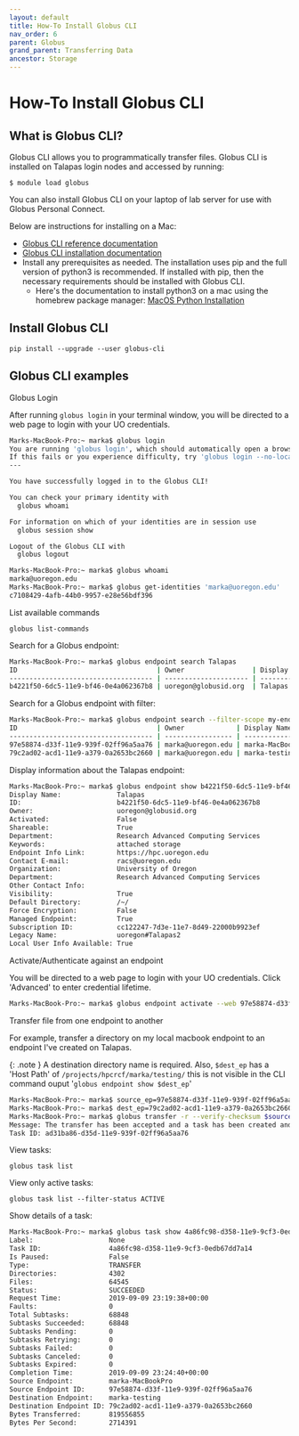 ```yaml
---
layout: default
title: How-To Install Globus CLI
nav_order: 6
parent: Globus
grand_parent: Transferring Data
ancestor: Storage
---
```


# How-To Install Globus CLI

## What is Globus CLI?

Globus CLI allows you to programmatically transfer files. Globus CLI is installed on Talapas login nodes and accessed by running:

`$ module load globus`

You can also install Globus CLI on your laptop of lab server for use with Globus Personal Connect.

Below are instructions for installing on a Mac:

- [Globus CLI reference documentation](https://docs.globus.org/cli/reference/)
- [Globus CLI installation documentation](https://docs.globus.org/cli/#installation)
- Install any prerequisites as needed. The installation uses pip and the full version of python3 is recommended. If installed with pip, then the necessary requirements should be installed with Globus CLI.
  - Here's the documentation to install python3 on a mac using the homebrew package manager: [MacOS Python Installation](https://docs.python-guide.org/starting/install3/osx/#install3-osx)

## Install Globus CLI

`pip install --upgrade --user globus-cli`

## Globus CLI examples

Globus Login

After running `globus login` in your terminal window, you will be directed to a web page to login with your UO credentials.

```bash
Marks-MacBook-Pro:~ marka$ globus login
You are running 'globus login', which should automatically open a browser window for you to login.
If this fails or you experience difficulty, try 'globus login --no-local-server'
---

You have successfully logged in to the Globus CLI!

You can check your primary identity with
  globus whoami

For information on which of your identities are in session use
  globus session show

Logout of the Globus CLI with
  globus logout

Marks-MacBook-Pro:~ marka$ globus whoami
marka@uoregon.edu
Marks-MacBook-Pro:~ marka$ globus get-identities 'marka@uoregon.edu'
c7108429-4afb-44b0-9957-e28e56bdf396
```

List available commands

`globus list-commands`

Search for a Globus endpoint:

```bash
Marks-MacBook-Pro:~ marka$ globus endpoint search Talapas
ID                                   | Owner                 | Display Name
------------------------------------ | --------------------- | ---------------
b4221f50-6dc5-11e9-bf46-0e4a062367b8 | uoregon@globusid.org  | Talapas
```

Search for a Globus endpoint with filter:

```bash
Marks-MacBook-Pro:~ marka$ globus endpoint search --filter-scope my-endpoints
ID                                   | Owner             | Display Name
------------------------------------ | ----------------- | ----------------
97e58874-d33f-11e9-939f-02ff96a5aa76 | marka@uoregon.edu | marka-MacBookPro
79c2ad02-acd1-11e9-a379-0a2653bc2660 | marka@uoregon.edu | marka-testing
```

Display information about the Talapas endpoint:

```bash
Marks-MacBook-Pro:~ marka$ globus endpoint show b4221f50-6dc5-11e9-bf46-0e4a062367b8
Display Name:              Talapas
ID:                        b4221f50-6dc5-11e9-bf46-0e4a062367b8
Owner:                     uoregon@globusid.org
Activated:                 False
Shareable:                 True
Department:                Research Advanced Computing Services
Keywords:                  attached storage
Endpoint Info Link:        https://hpc.uoregon.edu
Contact E-mail:            racs@uoregon.edu
Organization:              University of Oregon
Department:                Research Advanced Computing Services
Other Contact Info:
Visibility:                True
Default Directory:         /~/
Force Encryption:          False
Managed Endpoint:          True
Subscription ID:           cc122247-7d3e-11e7-8d49-22000b9923ef
Legacy Name:               uoregon#Talapas2
Local User Info Available: True
```

Activate/Authenticate against an endpoint

You will be directed to a web page to login with your UO credentials. Click 'Advanced' to enter credential lifetime.

```bash
Marks-MacBook-Pro:~ marka$ globus endpoint activate --web 97e58874-d33f-11e9-939f-02ff96a5aa76
```

Transfer file from one endpoint to another

For example, transfer a directory on my local macbook endpoint to an endpoint I've created on Talapas.

{: .note }
A destination directory name is required. Also, `$dest_ep` has a 'Host Path' of `/projects/hpcrcf/marka/testing/` this is not visible in the CLI command ouput '`globus endpoint show $dest_ep`'

```bash
Marks-MacBook-Pro:~ marka$ source_ep=97e58874-d33f-11e9-939f-02ff96a5aa76
Marks-MacBook-Pro:~ marka$ dest_ep=79c2ad02-acd1-11e9-a379-0a2653bc2660
Marks-MacBook-Pro:~ marka$ globus transfer -r --verify-checksum $source_ep:/Users/marka/globus_ep/linux-5.2.13-copy1/ $dest_ep:linux-copy1
Message: The transfer has been accepted and a task has been created and queued for execution
Task ID: ad31ba86-d35d-11e9-939f-02ff96a5aa76
```

View tasks:

`globus task list`

View only active tasks:

`globus task list --filter-status ACTIVE`

Show details of a task:

```bash
Marks-MacBook-Pro:~ marka$ globus task show 4a86fc98-d358-11e9-9cf3-0edb67dd7a14
Label:                   None
Task ID:                 4a86fc98-d358-11e9-9cf3-0edb67dd7a14
Is Paused:               False
Type:                    TRANSFER
Directories:             4302
Files:                   64545
Status:                  SUCCEEDED
Request Time:            2019-09-09 23:19:38+00:00
Faults:                  0
Total Subtasks:          68848
Subtasks Succeeded:      68848
Subtasks Pending:        0
Subtasks Retrying:       0
Subtasks Failed:         0
Subtasks Canceled:       0
Subtasks Expired:        0
Completion Time:         2019-09-09 23:24:40+00:00
Source Endpoint:         marka-MacBookPro
Source Endpoint ID:      97e58874-d33f-11e9-939f-02ff96a5aa76
Destination Endpoint:    marka-testing
Destination Endpoint ID: 79c2ad02-acd1-11e9-a379-0a2653bc2660
Bytes Transferred:       819556855
Bytes Per Second:        2714391
```
